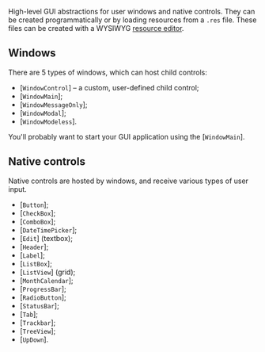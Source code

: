 High-level GUI abstractions for user windows and native controls. They can be created programmatically or by loading resources from a `.res` file. These files can be created with a WYSIWYG [resource editor](https://en.wikipedia.org/wiki/Resource_(Windows)#Resource_software).

## Windows

There are 5 types of windows, which can host child controls:

* [`WindowControl`] – a custom, user-defined child control;
* [`WindowMain`];
* [`WindowMessageOnly`];
* [`WindowModal`];
* [`WindowModeless`].

You'll probably want to start your GUI application using the [`WindowMain`].

## Native controls

Native controls are hosted by windows, and receive various types of user input.

* [`Button`];
* [`CheckBox`];
* [`ComboBox`];
* [`DateTimePicker`];
* [`Edit`] (textbox);
* [`Header`];
* [`Label`];
* [`ListBox`];
* [`ListView`] (grid);
* [`MonthCalendar`];
* [`ProgressBar`];
* [`RadioButton`];
* [`StatusBar`];
* [`Tab`];
* [`Trackbar`];
* [`TreeView`];
* [`UpDown`].
